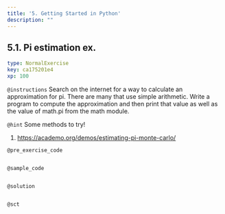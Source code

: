 ```yaml
---
title: '5. Getting Started in Python'
description: ""
---
```


## 5.1. Pi estimation ex.

```yaml
type: NormalExercise
key: ca175201e4
xp: 100
```



`@instructions`
Search on the internet for a way to calculate an approximation for pi. There are many that use simple arithmetic. Write a program to compute the approximation and then print that value as well as the value of math.pi from the math module.

`@hint`
Some methods to try!
1) https://academo.org/demos/estimating-pi-monte-carlo/

`@pre_exercise_code`
```{python}

```

`@sample_code`
```{python}

```

`@solution`
```{python}

```

`@sct`
```{python}

```
